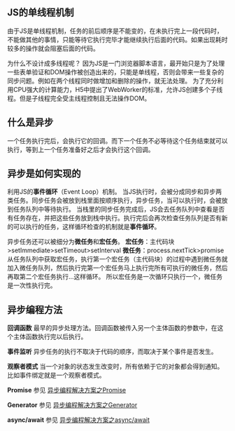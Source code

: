 ﻿## JS的单线程机制

由于JS是单线程机制，任务的前后顺序是不能变的，在未执行完上一段代码时，不能做其他的事情，只能等待它执行完毕才能继续执行后面的代码。如果出现耗时较多的操作就会阻塞后面的代码。

为什么不设计成多线程呢？
因为JS是一门浏览器脚本语言，最开始只是为了处理一些表单验证和DOM操作被创造出来的，只能是单线程，否则会带来一些复杂的同步问题。例如在两个线程同时做增加和删除的操作，就无法处理。
为了充分利用CPU强大的计算能力，H5中提出了WebWorker的标准，允许JS创建多个子线程。但是子线程完全受主线程控制且无法操作DOM。

## 什么是异步
一个任务执行完后，会执行它的回调。而下一个任务不必等待这个任务结束就可以执行，等到上一个任务准备好之后才会执行这个回调。

## 异步是如何实现的
利用JS的**事件循环**（Event Loop）机制。
当JS执行时，会被分成同步和异步两类任务。同步任务会被放到栈里面按顺序执行，异步任务，当可以执行时，会被放到任务队列中等待执行。
当栈里的同步任务完成后，JS会去任务队列中查看是否有任务存在，并把这些任务放到栈中执行。执行完后会再次检查任务队列是否有新的可以执行的任务，这样循环检查的机制就是**事件循环**。

异步任务还可以被细分为**微任务**和**宏任务**。
**宏任务**：主代码块>setImmediate>setTimeout>setInterval
**微任务**：process.nextTick>promise
从任务队列中获取宏任务，执行第一个宏任务（主代码块）的过程中遇到微任务就加入微任务队列，然后执行完第一个宏任务马上执行完所有可执行的微任务，然后再取第二个宏任务执行...这样循环。
所以宏任务是一次循环只执行一个，微任务是一次性执行完。

## 异步编程方法

  **回调函数**
最早的异步处理方法。回调函数被传入另一个主体函数的参数中，在这个主体函数执行完以后执行。

  **事件监听**
异步任务的执行不取决于代码的顺序，而取决于某个事件是否发生。

 **观察者模式**
当一个对象的状态发生改变时，所有依赖于它的对象都会得到通知。比如事件绑定就是一个观察者模式。

 **Promise**
参见 [异步编程解决方案之Promise](https://blog.csdn.net/lixinyi0622/article/details/84589055)

 **Generator**
参见 [异步编程解决方案之Generator](https://blog.csdn.net/lixinyi0622/article/details/84589984)

 **async/await**
参见 [异步编程解决方案之async/await](https://blog.csdn.net/lixinyi0622/article/details/84568569)


